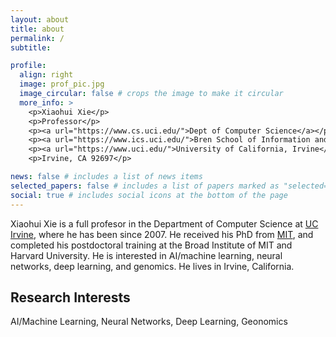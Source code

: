 ```yaml
---
layout: about
title: about
permalink: /
subtitle:  

profile:
  align: right
  image: prof_pic.jpg
  image_circular: false # crops the image to make it circular
  more_info: >
    <p>Xiaohui Xie</p>
    <p>Professor</p>
    <p><a url="https://www.cs.uci.edu/">Dept of Computer Science</a></p>
    <p><a url="https://www.ics.uci.edu/">Bren School of Information and Computer Sciences</a></p>
    <p><a url="https://www.uci.edu/">University of California, Irvine</a></p>
    <p>Irvine, CA 92697</p>

news: false # includes a list of news items
selected_papers: false # includes a list of papers marked as "selected={true}"
social: true # includes social icons at the bottom of the page
---
```


Xiaohui Xie is a full profesor in the Department of Computer Science at [UC Irvine](https://www.uci.edu/), where he has been since 2007. He received his PhD from [MIT](https://www.mit.edu/), and completed his postdoctoral training at the Broad Institute of MIT and Harvard University. He is interested in AI/machine learning, neural networks, deep learning, and genomics. He lives in Irvine, California. 

## Research Interests
AI/Machine Learning, Neural Networks, Deep Learning, Geonomics